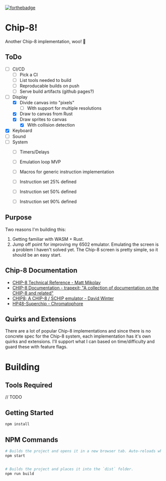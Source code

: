 [![forthebadge](https://forthebadge.com/images/badges/oooo-kill-em.svg)](https://forthebadge.com)

# Chip-8!
Another Chip-8 implementation, woo! 🎉


## ToDo
- [ ] CI/CD
  - [ ] Pick a CI
  - [ ] List tools needed to build
  - [ ] Reproducable builds on push
  - [ ] Serve build artifacts (github pages?)  
- [ ] Display
  - [x] Divide canvas into "pixels"
    - [ ] With support for multiple resolutions
  - [x] Draw to canvas from Rust
  - [x] Draw sprites to canvas
    - [x] With collision detection
- [x] Keyboard
- [ ] Sound
- [ ] System
  - [ ] Timers/Delays
  - [ ] Emulation loop MVP
  - [ ] Macros for generic instruction implementation
  - [ ] Instruction set 25% defined
  - [ ] Instruction set 50% defined
  - [ ] Instruction set 90% defined


## Purpose
Two reasons I'm building this:
1. Getting familiar with WASM + Rust.
2. Jump off point for improving my 6502 emulator. Emulating the screen is a problem I haven't solved yet. The Chip-8 screen is pretty simple, so it should be an easy start.


## Chip-8 Documentation
- [CHIP-8 Technical Reference - Matt Mikolay](https://github.com/mattmikolay/chip-8/wiki/CHIP%E2%80%908-Technical-Reference)
- [CHIP-8 Documentation - trapexit; "A collection of documentation on the CHIP-8 and related"](https://github.com/trapexit/chip-8_documentation)
- [CHIP8; A CHIP-8 / SCHIP emulator - David Winter](http://vanbeveren.byethost13.com/stuff/CHIP8.pdf?i=1)
- [HP48-Superchip - Chromatophore](https://github.com/Chromatophore/HP48-Superchip)


## Quirks and Extensions
There are a lot of popular Chip-8 implementations and since there is no concrete spec for the Chip-8 system, each implementation has it's own quirks and extensions. I'll support what I can based on time/difficulty and guard these with feature flags.


# Building
## Tools Required
// TODO


## Getting Started

```sh
npm install
```

## NPM Commands

```sh
# Builds the project and opens it in a new browser tab. Auto-reloads when the project changes.
npm start


# Builds the project and places it into the `dist` folder.
npm run build
```
